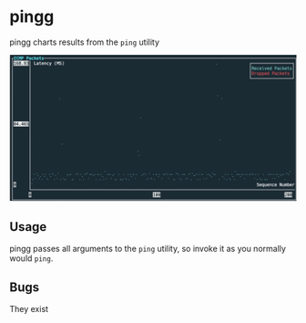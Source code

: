 # pingg

pingg charts results from the `ping` utility

![pingg screenshot](/screenshot.png)

## Usage

pingg passes all arguments to the `ping` utility, so invoke it as you normally would `ping`.

## Bugs

They exist
